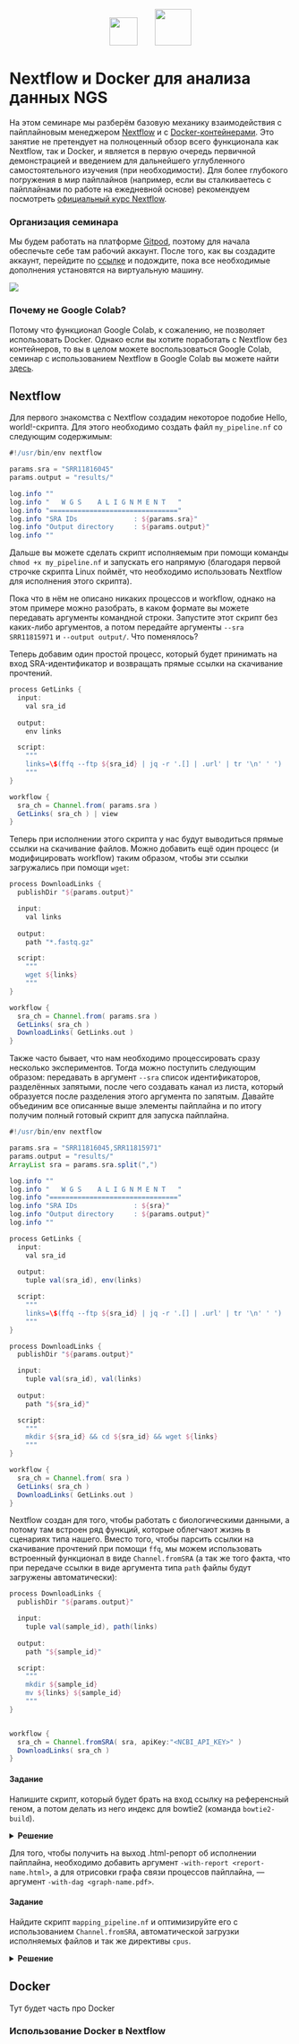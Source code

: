 <p align="center"><a href="https://www.nextflow.io"><img src="https://raw.githubusercontent.com/nextflow-io/trademark/master/nextflow2014_no-bg.png" height="50"></a>&nbsp;&nbsp;&nbsp;&nbsp;&nbsp;&nbsp;&nbsp;&nbsp;<a href="https://www.docker.com"><img src="https://ml.globenewswire.com/Resource/Download/c83c4886-b215-4cf0-a973-64b8f65e7003" height="65"></a></p>

# Nextflow и Docker для анализа данных NGS
На этом семинаре мы разберём базовую механику взаимодействия с пайплайновым менеджером [Nextflow](https://www.nextflow.io) и с [Docker-контейнерами](https://www.docker.com). Это занятие не претендует на полноценный обзор всего функционала как Nextflow, так и Docker, и является в первую очередь первичной демонстрацией и введением для дальнейшего углубленного самостоятельного изучения (при необходимости). Для более глубокого погружения в мир пайплайнов (например, если вы сталкиваетесь с пайплайнами по работе на ежедневной основе) рекомендуем посмотреть [официальный курс Nextflow](https://training.nextflow.io).

### Организация семинара
Мы будем работать на платформе [Gitpod](https://www.gitpod.io), поэтому для начала обеспечьте себе там рабочий аккаунт. После того, как вы создадите аккаунт, перейдите по [ссылке](https://gitpod.io/#https://github.com/serjisa/nextflow.tutorial) и подождите, пока все необходимые дополнения установятся на виртуальную машину.

<a href="https://gitpod.io/#https://github.com/serjisa/nextflow.tutorial"><img src="https://img.shields.io/badge/Gitpod-%20Open%20in%20Gitpod-908a85?logo=gitpod"></a>

### Почему не Google Colab?
Потому что функционал Google Colab, к сожалению, не позволяет использовать Docker. Однако если вы хотите поработать с Nextflow без контейнеров, то вы в целом можете воспользоваться Google Colab, семинар с использованием Nextflow в Google Colab вы можете найти [здесь](https://github.com/serjisa/transcriptomics.msu/blob/main/Семинары/01_Базовая_работа_с_прочтениями.ipynb).

## Nextflow
Для первого знакомства с Nextflow создадим некоторое подобие Hello, world!-скрипта. Для этого необходимо создать файл `my_pipeline.nf` со следующим содержимым:
  
```Groovy
#!/usr/bin/env nextflow

params.sra = "SRR11816045"
params.output = "results/"

log.info ""
log.info "   W G S    A L I G N M E N T   "
log.info "================================"
log.info "SRA IDs              : ${params.sra}"
log.info "Output directory     : ${params.output}"
log.info ""
```

Дальше вы можете сделать скрипт исполняемым при помощи команды `chmod +x my_pipeline.nf` и запускать его напрямую (благодаря первой строчке скрипта Linux поймёт, что необходимо использовать Nextflow для исполнения этого скрипта).

Пока что в нём не описано никаких процессов и workflow, однако на этом примере можно разобрать, в каком формате вы можете передавать аргументы командной строки. Запустите этот скрипт без каких-либо аргументов, а потом передайте аргументы `--sra SRR11815971` и `--output output/`. Что поменялось?

Теперь добавим один простой процесс, который будет принимать на вход SRA-идентификатор и возвращать прямые ссылки на скачивание прочтений.
  
```Groovy
process GetLinks {
  input:
    val sra_id
  
  output:
    env links

  script:
    """
    links=\$(ffq --ftp ${sra_id} | jq -r '.[] | .url' | tr '\n' ' ')
    """
}

workflow {
  sra_ch = Channel.from( params.sra )
  GetLinks( sra_ch ) | view
}
```

Теперь при исполнении этого скрипта у нас будут выводиться прямые ссылки на скачивание файлов. Можно добавить ещё один процесс (и модифицировать workflow) таким образом, чтобы эти ссылки загружались при помощи `wget`:

```Groovy
process DownloadLinks {
  publishDir "${params.output}"

  input:
    val links
    
  output:
    path "*.fastq.gz"

  script:
    """
    wget ${links}
    """
}

workflow {
  sra_ch = Channel.from( params.sra )
  GetLinks( sra_ch )
  DownloadLinks( GetLinks.out )
}
```

Также часто бывает, что нам необходимо процессировать сразу несколько экспериментов. Тогда можно поступить следующим образом: передавать в аргумент `--sra` список идентификаторов, разделённых запятыми, после чего создавать канал из листа, который образуется после разделения этого аргумента по запятым. Давайте объединим все описанные выше элементы пайплайна и по итогу получим полный готовый скрипт для запуска пайплайна.
  
```Groovy
#!/usr/bin/env nextflow

params.sra = "SRR11816045,SRR11815971"
params.output = "results/"
ArrayList sra = params.sra.split(",")

log.info ""
log.info "   W G S    A L I G N M E N T   "
log.info "================================"
log.info "SRA IDs              : ${sra}"
log.info "Output directory     : ${params.output}"
log.info ""

process GetLinks {
  input:
    val sra_id
  
  output:
    tuple val(sra_id), env(links)

  script:
    """
    links=\$(ffq --ftp ${sra_id} | jq -r '.[] | .url' | tr '\n' ' ')
    """
}

process DownloadLinks {
  publishDir "${params.output}"

  input:
    tuple val(sra_id), val(links)
    
  output:
    path "${sra_id}"

  script:
    """
    mkdir ${sra_id} && cd ${sra_id} && wget ${links}
    """
}

workflow {
  sra_ch = Channel.from( sra )
  GetLinks( sra_ch )
  DownloadLinks( GetLinks.out )
}
```

Nextflow создан для того, чтобы работать с биологическими данными, а потому там встроен ряд функций, которые облегчают жизнь в сценариях типа нашего. Вместо того, чтобы парсить ссылки на скачивание прочтений при помощи `ffq`, мы можем использовать встроенный функционал в виде `Channel.fromSRA` (а так же того факта, что при передаче ссылки в виде аргумента типа `path` файлы будут загружены автоматически):
  
```Groovy
process DownloadLinks {
  publishDir "${params.output}"

  input:
    tuple val(sample_id), path(links)
  
  output:
    path "${sample_id}"

  script:
    """
    mkdir ${sample_id}
    mv ${links} ${sample_id}
    """
}


workflow {
  sra_ch = Channel.fromSRA( sra, apiKey:"<NCBI_API_KEY>" )
  DownloadLinks( sra_ch )
}
```

#### Задание
Напишите скрипт, который будет брать на вход ссылку на референсный геном, а потом делать из него индекс для bowtie2 (команда `bowtie2-build`).

<details>
  <summary><b>Решение</b></summary>
  
  ```Groovy
  #!/usr/bin/env nextflow

  params.genome = "https://ftp.ncbi.nlm.nih.gov/genomes/all/GCF/000/005/845/GCF_000005845.2_ASM584v2/GCF_000005845.2_ASM584v2_genomic.fna.gz"
  params.output = "results/"

  log.info ""
  log.info "   W G S    A L I G N M E N T   "
  log.info "================================"
  log.info "Genome link          : ${params.genome}"
  log.info "Output directory     : ${params.output}"
  log.info ""

  process BuildIndex {
    publishDir "${params.output}"

    input:
      path genome_link

    output:
      path "index"

    script:
      """
      if [[ "${genome_link}" == *.gz ]]
      then
          gunzip -c ${genome_link} > genome.fasta
      else
          mv ${genome_link} genome.fasta
      fi
      mkdir index
      bowtie2-build genome.fasta index/index
      """
  }


  workflow {
    genome_ch = Channel.from( params.genome )
    BuildIndex( genome_ch )
  }
  ```
  
</details>

Для того, чтобы получить на выход .html-репорт об исполнении пайплайна, необходимо добавить аргумент `-with-report <report-name.html>`, а для отрисовки графа связи процессов пайплайна, — аргумент `-with-dag <graph-name.pdf>`.

#### Задание
Найдите скрипт `mapping_pipeline.nf` и оптимизируйте его с использованием `Channel.fromSRA`, автоматической загрузки исполняемых файлов и так же директивы `cpus`.

<details>
  <summary><b>Решение</b></summary>
  
  ```Groovy
  #!/usr/bin/env nextflow

  params.sra = "SRR11816045,SRR11815971"
  params.genome_link = "https://ftp.ncbi.nlm.nih.gov/genomes/all/GCF/000/005/845/GCF_000005845.2_ASM584v2/GCF_000005845.2_ASM584v2_genomic.fna.gz"
  params.n_cores = 4
  params.output = "results/"

  ArrayList sra = params.sra.split(",")

  log.info ""
  log.info "   W G S    A L I G N M E N T   "
  log.info "================================"
  log.info "SRA IDs              : ${sra}"
  log.info "Genome link          : ${params.genome_link}"
  log.info "Number of cores      : ${params.n_cores}"
  log.info "Output directory     : ${params.output}"
  log.info ""

  process BuildIndex {
    input:
      path genome

    output:
      path "index"

    script:
      """
      if [[ "${genome}" == *.gz ]]
      then
          gunzip -c ${genome} > genome.fasta
      else
          mv ${genome} genome.fasta
      fi
      mkdir index
      bowtie2-build genome.fasta index/index
      """
  }

  process DownloadReads {
    input:
      tuple val(sample_id), path(reads)

    output:
      path "${sample_id}"

    script:
      """
      mkdir ${sample_id}
      mv ${reads} ${sample_id}/
      """
  }

  process FastQC {
    input:
      path sample_id

    output:
      path "${sample_id}/fastqc/*"

    script:
      """
      mkdir ${sample_id}/fastqc
      fastqc --noextract -o ${sample_id}/fastqc ${sample_id}/*.fastq.gz
      """
  }

  process Mapping {
    cpus params.n_cores

    publishDir "${params.output}"

    input:
      path index
      path sample_id

    output:
      path "${sample_id}"

    script:
      """
      bowtie2 --no-unal -p ${params.n_cores} -x ${index}/index \
          -1 ${sample_id}/*_1.fastq.gz -2 ${sample_id}/*_2.fastq.gz \
          -S ${sample_id}/${sample_id}.sam 2> ${sample_id}/${sample_id}.log
      samtools view -bS \
          ${sample_id}/${sample_id}.sam > ${sample_id}/${sample_id}.bam
      rm ${sample_id}/${sample_id}.sam
      """
  }

  process MultiQC {
    publishDir "${params.output}"

    input:
      path alignments
      path fastqc

    output:
      path "multiqc_report.html"

    script:
      """
      multiqc .
      """
  }

  workflow {
    sra_ch = Channel.fromSRA( sra, apiKey:"<NCBI_API_KEY>" )
    BuildIndex( params.genome_link )
    DownloadReads( sra_ch )
    FastQC( DownloadReads.out )
    Mapping( BuildIndex.out, DownloadReads.out )
    MultiQC( Mapping.out.collect(), FastQC.out.collect() )
  }
  ```
  
</details>

## Docker
Тут будет часть про Docker

### Использование Docker в Nextflow
